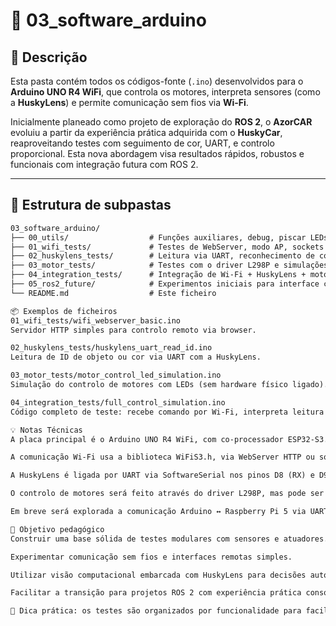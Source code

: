 # 📁 03_software_arduino

## 📌 Descrição
Esta pasta contém todos os códigos-fonte (`.ino`) desenvolvidos para o **Arduino UNO R4 WiFi**, que controla os motores, interpreta sensores (como a **HuskyLens**) e permite comunicação sem fios via **Wi-Fi**.

Inicialmente planeado como projeto de exploração do **ROS 2**, o **AzorCAR** evoluiu a partir da experiência prática adquirida com o **HuskyCar**, reaproveitando testes com seguimento de cor, UART, e controlo proporcional. Esta nova abordagem visa resultados rápidos, robustos e funcionais com integração futura com ROS 2.

---

## 📂 Estrutura de subpastas

```txt
03_software_arduino/
├── 00_utils/                  # Funções auxiliares, debug, piscar LEDs
├── 01_wifi_tests/             # Testes de WebServer, modo AP, sockets
├── 02_huskylens_tests/        # Leitura via UART, reconhecimento de cor/objetos
├── 03_motor_tests/            # Testes com o driver L298P e simulações com LEDs
├── 04_integration_tests/      # Integração de Wi-Fi + HuskyLens + motores
├── 05_ros2_future/            # Experimentos iniciais para interface com ROS 2
└── README.md                  # Este ficheiro

📦 Exemplos de ficheiros
01_wifi_tests/wifi_webserver_basic.ino
Servidor HTTP simples para controlo remoto via browser.

02_huskylens_tests/huskylens_uart_read_id.ino
Leitura de ID de objeto ou cor via UART com a HuskyLens.

03_motor_tests/motor_control_led_simulation.ino
Simulação do controlo de motores com LEDs (sem hardware físico ligado).

04_integration_tests/full_control_simulation.ino
Código completo de teste: recebe comando por Wi-Fi, interpreta leitura da HuskyLens e acende LEDs simulando o comportamento dos motores.

💡 Notas Técnicas
A placa principal é o Arduino UNO R4 WiFi, com co-processador ESP32-S3.

A comunicação Wi-Fi usa a biblioteca WiFiS3.h, via WebServer HTTP ou sockets.

A HuskyLens é ligada por UART via SoftwareSerial nos pinos D8 (RX) e D9 (TX).

O controlo de motores será feito através do driver L298P, mas pode ser simulado com LEDs em testes iniciais.

Em breve será explorada a comunicação Arduino ↔ Raspberry Pi 5 via UART ou sockets como preparação para ROS 2.

🎯 Objetivo pedagógico
Construir uma base sólida de testes modulares com sensores e atuadores.

Experimentar comunicação sem fios e interfaces remotas simples.

Utilizar visão computacional embarcada com HuskyLens para decisões autónomas.

Facilitar a transição para projetos ROS 2 com experiência prática consolidada.

🧪 Dica prática: os testes são organizados por funcionalidade para facilitar a depuração e a evolução incremental. Usa primeiro LEDs para simulação e só depois liga os motores reais.